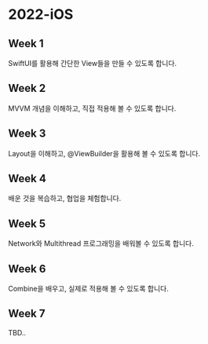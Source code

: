 # 2022-iOS

## Week 1

SwiftUI를 활용해 간단한 View들을 만들 수 있도록 합니다.

## Week 2

MVVM 개념을 이해하고, 직접 적용해 볼 수 있도록 합니다.

## Week 3

Layout을 이해하고, @ViewBuilder을 활용해 볼 수 있도록 합니다.

## Week 4

배운 것을 복습하고, 협업을 체험합니다.

## Week 5

Network와 Multithread 프로그래밍을 배워볼 수 있도록 합니다.

## Week 6

Combine을 배우고, 실제로 적용해 볼 수 있도록 합니다.

## Week 7

TBD..
